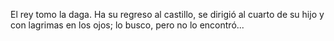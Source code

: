 El rey tomo la daga. Ha su regreso al castillo, se dirigió al cuarto de su hijo y con lagrimas
en los ojos; lo busco, pero no lo encontró...
